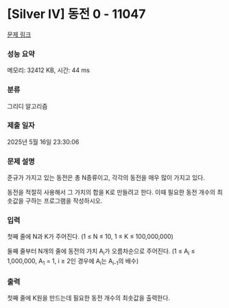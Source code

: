 # [Silver IV] 동전 0 - 11047 

[문제 링크](https://www.acmicpc.net/problem/11047) 

### 성능 요약

메모리: 32412 KB, 시간: 44 ms

### 분류

그리디 알고리즘

### 제출 일자

2025년 5월 16일 23:30:06

### 문제 설명

<p>준규가 가지고 있는 동전은 총 N종류이고, 각각의 동전을 매우 많이 가지고 있다.</p>

<p>동전을 적절히 사용해서 그 가치의 합을 K로 만들려고 한다. 이때 필요한 동전 개수의 최솟값을 구하는 프로그램을 작성하시오.</p>

### 입력 

 <p>첫째 줄에 N과 K가 주어진다. (1 ≤ N ≤ 10, 1 ≤ K ≤ 100,000,000)</p>

<p>둘째 줄부터 N개의 줄에 동전의 가치 A<sub>i</sub>가 오름차순으로 주어진다. (1 ≤ A<sub>i</sub> ≤ 1,000,000, A<sub>1</sub> = 1, i ≥ 2인 경우에 A<sub>i</sub>는 A<sub>i-1</sub>의 배수)</p>

### 출력 

 <p>첫째 줄에 K원을 만드는데 필요한 동전 개수의 최솟값을 출력한다.</p>

